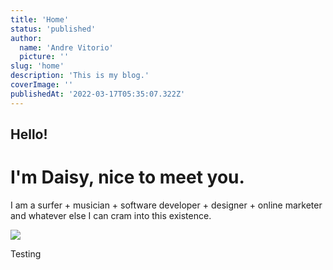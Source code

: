 ```yaml
---
title: 'Home'
status: 'published'
author:
  name: 'Andre Vitorio'
  picture: ''
slug: 'home'
description: 'This is my blog.'
coverImage: ''
publishedAt: '2022-03-17T05:35:07.322Z'
---
```


## Hello!

# I'm Daisy, nice to meet you.

I am a surfer + musician + software developer + designer + online marketer and whatever else I can cram into this existence.

![](/images/img_2135-Y2ND.jpg)

Testing